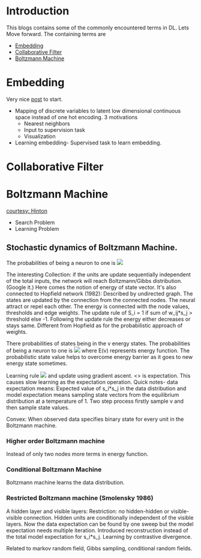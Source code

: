# Introduction

This blogs contains some of the commonly encountered terms in DL. Lets Move forward. The containing terms are

- [Embedding](#embedding)
- [Collaborative Filter](#collaborative-filter)
- [Boltzmann Machine](#boltzmann-machine)



# Embedding

Very nice [post](https://towardsdatascience.com/neural-network-embeddings-explained-4d028e6f0526) to start.

- Mapping of discrete variables to latent low dimensional continuous space instead of one hot encoding. 3 motivations
  - Nearest neighbors
  - Input to supervision task
  - Visualization
- Learning embedding- Supervised task to learn embedding.

# Collaborative Filter


# Boltzmann Machine

[courtesy: Hinton](https://www.cs.toronto.edu/~hinton/csc321/readings/boltz321.pdf)

- Search Problem
- Learning Problem

## Stochastic dynamics of Boltzmann Machine.

The probabilities of being a neuron to one is <img src="https://latex.codecogs.com/gif.latex?prob(s_i=1)=\frac{1}{1+e^{-z_i}} where z_i=b_i+\sum_js_jw_{ij}">

The interesting Collection: if the units are update sequentially independent of the total inputs, the network will reach Boltzmann/Gibbs distribution. (Google it.) Here comes the notion of energy of state vector. It's also connected to Hopfield network (1982): Described by undirected graph. The states are updated by the connection from the connected nodes. The neural attract or repel each other. The energy is connected with the node values, thresholds and edge weights. The update rule of S_i = 1 if sum of w_ij*s_j > threshold else -1. Following the update rule the energy either decreases or stays same. Different from Hopfield as for the probabilistic approach of weights.

There probabilities of states being in the  v energy states. The probabilities of being a neuron to one is <img src="https://latex.codecogs.com/gif.latex?prob(v)=\frac{\exp^{-E(v)}}{\sum_u\exp{-E(u)}}"> where E(v) represents energy function. The probabilistic state value helps to overcome energy barrier as it goes to new energy state sometimes.

Learning rule <img src="https://latex.codecogs.com/gif.latex?\sum_{v\epsilon data}\frac{\delta \log P(v)}{\delta w_{ij}}=<s_i,s_j>_{data}-<s_i,s_j>_{model}"> and update using gradient ascent. <> is expectation. This causes slow learning as the expectation operation.
Quick notes- data expectation means: Expected value of s_i*s_j in the data distribution and model expectation means sampling state vectors from the equilibrium distribution at a temperature of 1. Two step process firstly sample v and then sample state values.

Convex: When observed data specifies binary state for every unit in the Boltzmann machine.

### Higher order Boltzmann machine

Instead of only two nodes more terms in energy function.

### Conditional Boltzmann Machine

Boltzmann machine learns the data distribution.

### Restricted Boltzmann machine (Smolensky 1986)

A hidden layer and visible layers: Restriction: no hidden-hidden or visible-visible connection. Hidden units are conditionally independent of the visible layers. Now the data expectation can be found by one sweep but the model expectation needs multiple iteration. Introduced reconstruction instead of the total model expectation for s_i*s_j. Learning by contrastive divergence.

Related to markov random field, Gibbs sampling, conditional random fields.
